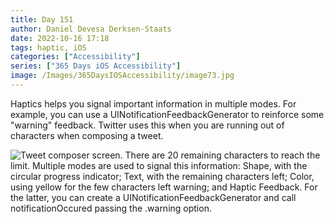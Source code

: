 ```yaml
---
title: Day 151
author: Daniel Devesa Derksen-Staats
date: 2022-10-16 17:18
tags: haptic, iOS
categories: ["Accessibility"]
series: ["365 Days iOS Accessibility"]
image: /Images/365DaysIOSAccessibility/image73.jpg
---
```


Haptics helps you signal important information in multiple modes. For example, you can use a UINotificationFeedbackGenerator to reinforce some "warning" feedback. Twitter uses this when you are running out of characters when composing a tweet.

![Tweet composer screen. There are 20 remaining characters to reach the limit. Multiple modes are used to signal this information: Shape, with the circular progress indicator; Text, with the remaining characters left; Color, using yellow for the few characters left warning; and Haptic Feedback. For the latter, you can create a UINotificationFeedbackGenerator and call notificationOccured passing the .warning option.](/Images/365DaysIOSAccessibility/image73.jpg)
